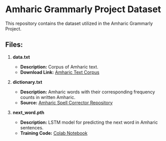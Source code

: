 # Amharic Grammarly Project Dataset

This repository contains the dataset utilized in the Amharic Grammarly Project. 

## Files:

1. **data.txt**
   - **Description:** Corpus of Amharic text.
   - **Download Link:** [Amharic Text Corpus](https://data.mendeley.com/datasets/dtywyf3sth/1)

2. **dictionary.txt**
   - **Description:** Amharic words with their corresponding frequency counts in written Amharic.
   - **Source:** [Amharic Spell Corrector Repository](https://github.com/yididiyan/amharic_spell_corrector/tree/master)

3. **next_word.pth**
   - **Description:** LSTM model for predicting the next word in Amharic sentences.
   - **Training Code:** [Colab Notebook](https://colab.research.google.com/drive/1WbaBRuUPrgAvXoOIf11iEx-mnooijwJe)

